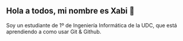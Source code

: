 ## Hola a todos, mi nombre es Xabi 👋

Soy un estudiante de 1º de Ingeniería Informática de la UDC, que está aprendiendo a como usar Git & Github.
